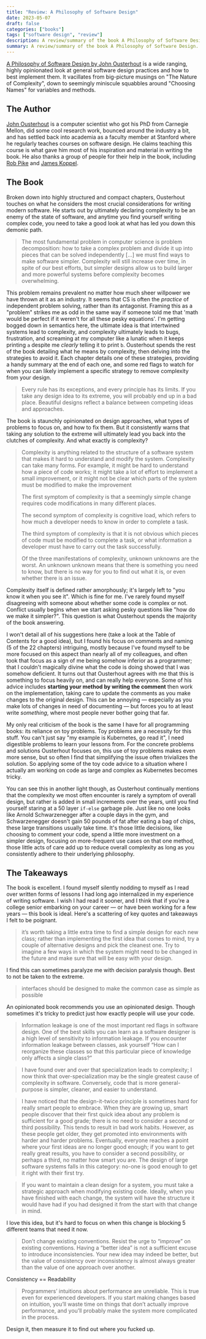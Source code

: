 ```yaml
---
title: "Review: A Philosophy of Software Design"
date: 2023-05-07
draft: false
categories: ["books"]
tags: ["software design", "review"]
description: A review/summary of the book A Philosophy of Software Design.
summary: A review/summary of the book A Philosophy of Software Design.
---
```


[A Philosophy of Software Design by John Ousterhout](https://www.goodreads.com/en/book/show/39996759) is a wide ranging, highly opinionated look at general software design practices and how to best implement them. It vacillates from big-picture musings on "The Nature of Complexity", down to seemingly miniscule squabbles around "Choosing Names" for variables and methods.

## The Author

[John Ousterhout](https://web.stanford.edu/~ouster/cgi-bin/home.php) is a computer scientist who got his PhD from Carnegie Mellon, did some cool research work, bounced around the industry a bit, and has settled back into academia as a faculty member at Stanford where he regularly teaches courses on software design. He claims teaching this course is what gave him most of his inspiration and material in writing the book. He also thanks a group of people for their help in the book, including [Rob Pike](https://en.wikipedia.org/wiki/Rob_Pike) and [James Koppel](https://www.jameskoppel.com/).

## The Book

Broken down into highly structured and compact chapters, Ousterhout touches on what he considers the most crucial considerations for writing modern software. He starts out by ultimately declaring complexity to be an enemy of the state of software, and anytime you find yourself writing complex code, you need to take a good look at what has led you down this demonic path.

> The most fundamental problem in computer science is problem decomposition: how to take a complex problem and divide it up into pieces that can be solved independently [...] we must find ways to make software simpler. Complexity will still increase over time, in spite of our best efforts, but simpler designs allow us to build larger and more powerful systems before complexity becomes overwhelming.

This problem remains prevalent no matter how much sheer willpower we have thrown at it as an industry. It seems that CS is often the *practice* of independent problem solving, rather than its antagonist. Framing this as a "problem" strikes me as odd in the same way if someone told me that 'math would be perfect if it weren't for all these pesky equations'. I'm getting bogged down in semantics here, the ultimate idea is that intertwined systems lead to complexity, and complexity ultimately leads to bugs, frustration, and screaming at my computer like a lunatic when it keeps printing `a` despite me *clearly* telling it to print `b`. Ousterhout spends the rest of the book detailing what he means by complexity, then delving into the strategies to avoid it. Each chapter details one of these strategies, providing a handy summary at the end of each one, and some red flags to watch for when you can likely implement a specific strategy to remove complexity from your design.

> Every rule has its exceptions, and every principle has its limits. If you take any design idea to its extreme, you will probably end up in a bad place. Beautiful designs reflect a balance between competing ideas and approaches.

The book is staunchly opinionated on design approaches, what types of problems to focus on, and how to fix them. But it consistently warns that taking any solution to the extreme will ultimately lead you back into the clutches of complexity. And what exactly is complexity?

> Complexity is anything related to the structure of a software system that makes it hard to understand and modify the system. Complexity can take many forms. For example, it might be hard to understand how a piece of code works; it might take a lot of effort to implement a small improvement, or it might not be clear which parts of the system must be modified to make the improvement
> 
> The first symptom of complexity is that a seemingly simple change requires code modifications in many different places.
>
> The second symptom of complexity is cognitive load, which refers to how much a developer needs to know in order to complete a task.
>
> The third symptom of complexity is that it is not obvious which pieces of code must be modified to complete a task, or what information a developer must have to carry out the task successfully.
>
> Of the three manifestations of complexity, unknown unknowns are the worst. An unknown unknown means that there is something you need to know, but there is no way for you to find out what it is, or even whether there is an issue.

Complexity itself is defined rather amorphously; it's largely left to "you know it when you see it". Which is fine for me. I've rarely found myself disagreeing with someone about whether some code is complex or not. Conflict usually begins when we start asking pesky questions like "how do we make it simpler?". This question is what Ousterhout spends the majority of the book answering.

I won't detail all of his suggestions here (take a look at the Table of Contents for a good idea), but I found his focus on comments and naming (5 of the 22 chapters) intriguing, mostly because I've found myself to be more focused on this aspect than nearly all of my colleagues, and often took that focus as a sign of me being somehow inferior as a programmer; that I couldn't magically divine what the code is doing showed that I was somehow deficient. It turns out that Ousterhout agrees with me that this is something to focus heavily on, and can really help everyone. Some of his advice includes **starting your method by writing the comment** then work on the implementation, taking care to update the comments as you make changes to the original design. This can be annoying &mdash; especially as you make lots of changes in need of documenting &mdash; but forces you to at least write *something*, where most people never bother going that far.

My only real criticism of the book is the same I have for all programming books: its reliance on toy problems. Toy problems are a necessity for this stuff. You can't just say "my example is Kubernetes, go read it", I need digestible problems to learn your lessons from. For the concrete problems and solutions Ousterhout focuses on, this use of toy problems makes even more sense, but so often I find that simplifying the issue often trivializes the solution. So applying some of the toy code advice to a situation where I actually am working on code as large and complex as Kubernetes becomes tricky.

You can see this in another light though, as Ousterhout continually mentions that the complexity we most often encounter is rarely a symptom of overall design, but rather is added in small increments over the years, until you find yourself staring at a 50 layer `if-else` garbage pile. Just like no one looks like Arnold Schwarzenegger after a couple days in the gym, and Schwarzenegger doesn't gain 50 pounds of fat after eating a bag of chips, these large transitions usually take time. It's those little decisions, like choosing to comment your code, spend a little more investment on a simpler design, focusing on more-frequent use cases on that one method, those little acts of care add up to reduce overall complexity as long as you consistently adhere to their underlying philosophy.

## The Takeaways

The book is excellent. I found myself silently nodding to myself as I read over written forms of lessons I had long ago internalized in my experience of writing software. I wish I had read it sooner, and I think that if you're a college senior embarking on your career &mdash; or have been working for a few years &mdash; this book is ideal. Here's a scattering of key quotes and takeaways I felt to be poignant.

> it’s worth taking a little extra time to find a simple design for each new class; rather than implementing the first idea that comes to mind, try a couple of alternative designs and pick the cleanest one. Try to imagine a few ways in which the system might need to be changed in the future and make sure that will be easy with your design.

I find this can sometimes paralyze me with decision paralysis though. Best to not be taken to the extreme.

> interfaces should be designed to make the common case as simple as possible

An opinionated book recommends you use an opinionated design. Though sometimes it's tricky to predict just how exactly people will use your code.

> Information leakage is one of the most important red flags in software design. One of the best skills you can learn as a software designer is a high level of sensitivity to information leakage. If you encounter information leakage between classes, ask yourself “How can I reorganize these classes so that this particular piece of knowledge only affects a single class?”

> I have found over and over that specialization leads to complexity; I now think that over-specialization may be the single greatest cause of complexity in software. Conversely, code that is more general-purpose is simpler, cleaner, and easier to understand.

> I have noticed that the design-it-twice principle is sometimes hard for really smart people to embrace. When they are growing up, smart people discover that their first quick idea about any problem is sufficient for a good grade; there is no need to consider a second or third possibility. This tends to result in bad work habits. However, as these people get older, they get promoted into environments with harder and harder problems. Eventually, everyone reaches a point where your first ideas are no longer good enough; if you want to get really great results, you have to consider a second possibility, or perhaps a third, no matter how smart you are. The design of large software systems falls in this category: no-one is good enough to get it right with their first try.

> If you want to maintain a clean design for a system, you must take a strategic approach when modifying existing code. Ideally, when you have finished with each change, the system will have the structure it would have had if you had designed it from the start with that change in mind.

I love this idea, but it's hard to focus on when this change is blocking 5 different teams that need it now.

> Don’t change existing conventions. Resist the urge to “improve” on existing conventions. Having a “better idea” is not a sufficient excuse to introduce inconsistencies. Your new idea may indeed be better, but the value of consistency over inconsistency is almost always greater than the value of one approach over another.

Consistency == Readability

> Programmers’ intuitions about performance are unreliable. This is true even for experienced developers. If you start making changes based on intuition, you’ll waste time on things that don’t actually improve performance, and you’ll probably make the system more complicated in the process.

Design it, then measure it to find out where you fucked up.

